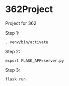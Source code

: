 # 362Project
Project for 362

Step 1:
```
. venv/bin/activate
```

Step 2:
```
export FLASK_APP=server.py
```

Step 3:
```
flask run
```

